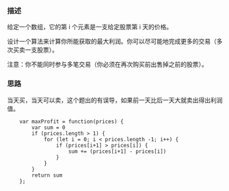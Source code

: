 ### 描述

给定一个数组，它的第 i 个元素是一支给定股票第 i 天的价格。

设计一个算法来计算你所能获取的最大利润。你可以尽可能地完成更多的交易（多次买卖一支股票）。

注意：你不能同时参与多笔交易（你必须在再次购买前出售掉之前的股票）。

### 思路

当天买，当天可以卖，这个题出的有误导，如果前一天比后一天大就卖出得出利润值。

```
    var maxProfit = function(prices) {
        var sum = 0
        if (prices.length > 1) {
            for (let i = 0; i < prices.length -1; i++) {
                if (prices[i+1] > prices[i]) {
                    sum += (prices[i+1] - prices[i])
                }
            }
        }
        return sum
    };
```